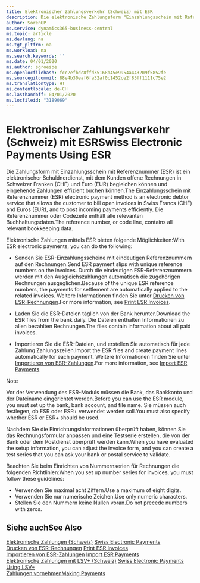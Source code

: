 ```yaml
---
title: Elektronischer Zahlungsverkehr (Schweiz) mit ESR
description: Die elektronische Zahlungsform "Einzahlungsschein mit Referenznummer" (ESR) ist ein elektronischer Debitorendienst, mit dem der Debitor offene Rechnungen in Schweizer Franken (CHF) und Euro (EUR) fakturieren und eingehende Zahlungen effizient buchen kann.
author: SorenGP
ms.service: dynamics365-business-central
ms.topic: article
ms.devlang: na
ms.tgt_pltfrm: na
ms.workload: na
ms.search.keywords: ''
ms.date: 04/01/2020
ms.author: sgroespe
ms.openlocfilehash: fcc2efbdc8ffd35168b45e9954a443209f5852fe
ms.sourcegitcommit: 88e4b30eaf6fa32af0c1452ce2f85ff1111c75e2
ms.translationtype: HT
ms.contentlocale: de-CH
ms.lasthandoff: 04/01/2020
ms.locfileid: "3189069"
---
```

# <a name="swiss-electronic-payments-using-esr"></a><span data-ttu-id="c230a-103">Elektronischer Zahlungsverkehr (Schweiz) mit ESR</span><span class="sxs-lookup"><span data-stu-id="c230a-103">Swiss Electronic Payments Using ESR</span></span>
<span data-ttu-id="c230a-104">Die Zahlungsform mit Einzahlungsschein mit Referenznummer (ESR) ist ein elektronischer Schuldnerdienst, mit dem Kunden offene Rechnungen in Schweizer Franken (CHF) und Euro (EUR) begleichen können und eingehende Zahlungen effizient buchen können.</span><span class="sxs-lookup"><span data-stu-id="c230a-104">The Einzahlungsschein mit Referenznummer (ESR) electronic payment method is an electronic debtor service that allows the customer to bill open invoices in Swiss Francs (CHF) and Euros (EUR), and to post incoming payments efficiently.</span></span> <span data-ttu-id="c230a-105">Die Referenznummer oder Codezeile enthält alle relevanten Buchhaltungsdaten.</span><span class="sxs-lookup"><span data-stu-id="c230a-105">The reference number, or code line, contains all relevant bookkeeping data.</span></span>  

<span data-ttu-id="c230a-106">Elektronische Zahlungen mittels ESR bieten folgende Möglichkeiten:</span><span class="sxs-lookup"><span data-stu-id="c230a-106">With ESR electronic payments, you can do the following:</span></span>  

- <span data-ttu-id="c230a-107">Senden Sie ESR-Einzahlungsscheine mit eindeutigen Referenznummern auf den Rechnungen.</span><span class="sxs-lookup"><span data-stu-id="c230a-107">Send ESR payment slips with unique reference numbers on the invoices.</span></span> <span data-ttu-id="c230a-108">Durch die eindeutigen ESR-Referenznummern werden mit den Ausgleichszahlungen automatisch die zugehörigen Rechnungen ausgeglichen.</span><span class="sxs-lookup"><span data-stu-id="c230a-108">Because of the unique ESR reference numbers, the payments for settlement are automatically applied to the related invoices.</span></span> <span data-ttu-id="c230a-109">Weitere Informationen finden Sie unter [Drucken von ESR-Rechnungen](how-to-print-esr-invoices.md).</span><span class="sxs-lookup"><span data-stu-id="c230a-109">For more information, see [Print ESR Invoices](how-to-print-esr-invoices.md).</span></span>  

- <span data-ttu-id="c230a-110">Laden Sie die ESR-Dateien täglich von der Bank herunter.</span><span class="sxs-lookup"><span data-stu-id="c230a-110">Download the ESR files from the bank daily.</span></span> <span data-ttu-id="c230a-111">Die Dateien enthalten Informationen zu allen bezahlten Rechnungen.</span><span class="sxs-lookup"><span data-stu-id="c230a-111">The files contain information about all paid invoices.</span></span>  

- <span data-ttu-id="c230a-112">Importieren Sie die ESR-Dateien, und erstellen Sie automatisch für jede Zahlung Zahlungszeilen.</span><span class="sxs-lookup"><span data-stu-id="c230a-112">Import the ESR files and create payment lines automatically for each payment.</span></span> <span data-ttu-id="c230a-113">Weitere Informationen finden Sie unter [Importieren von ESR-Zahlungen](how-to-import-esr-payments.md).</span><span class="sxs-lookup"><span data-stu-id="c230a-113">For more information, see [Import ESR Payments](how-to-import-esr-payments.md).</span></span>  

> [!NOTE]  
>  <span data-ttu-id="c230a-114">Vor der Verwendung des ESR-Moduls müssen die Bank, das Bankkonto und der Dateiname eingerichtet werden.</span><span class="sxs-lookup"><span data-stu-id="c230a-114">Before you can use the ESR module, you must set up the bank, bank account, and file name.</span></span> <span data-ttu-id="c230a-115">Sie müssen auch festlegen, ob ESR oder ESR+ verwendet werden soll.</span><span class="sxs-lookup"><span data-stu-id="c230a-115">You must also specify whether ESR or ESR+ should be used.</span></span>

<span data-ttu-id="c230a-116">Nachdem Sie die Einrichtungsinformationen überprüft haben, können Sie das Rechnungsformular anpassen und eine Testserie erstellen, die von der Bank oder dem Postdienst überprüft werden kann.</span><span class="sxs-lookup"><span data-stu-id="c230a-116">When you have evaluated the setup information, you can adjust the invoice form, and you can create a test series that you can ask your bank or postal service to validate.</span></span>  

<span data-ttu-id="c230a-117">Beachten Sie beim Einrichten von Nummernserien für Rechnungen die folgenden Richtlinien:</span><span class="sxs-lookup"><span data-stu-id="c230a-117">When you set up number series for invoices, you must follow these guidelines:</span></span>  

- <span data-ttu-id="c230a-118">Verwenden Sie maximal acht Ziffern.</span><span class="sxs-lookup"><span data-stu-id="c230a-118">Use a maximum of eight digits.</span></span>  
- <span data-ttu-id="c230a-119">Verwenden Sie nur numerische Zeichen.</span><span class="sxs-lookup"><span data-stu-id="c230a-119">Use only numeric characters.</span></span>  
- <span data-ttu-id="c230a-120">Stellen Sie den Nummern keine Nullen voran.</span><span class="sxs-lookup"><span data-stu-id="c230a-120">Do not precede numbers with zeros.</span></span>  

## <a name="see-also"></a><span data-ttu-id="c230a-121">Siehe auch</span><span class="sxs-lookup"><span data-stu-id="c230a-121">See Also</span></span>  
 <span data-ttu-id="c230a-122">[Elektronische Zahlungen (Schweiz)](swiss-electronic-payments.md) </span><span class="sxs-lookup"><span data-stu-id="c230a-122">[Swiss Electronic Payments](swiss-electronic-payments.md) </span></span>  
 <span data-ttu-id="c230a-123">[Drucken von ESR-Rechnungen](how-to-print-esr-invoices.md) </span><span class="sxs-lookup"><span data-stu-id="c230a-123">[Print ESR Invoices](how-to-print-esr-invoices.md) </span></span>  
 <span data-ttu-id="c230a-124">[Importieren von ESR-Zahlungen](how-to-import-esr-payments.md) </span><span class="sxs-lookup"><span data-stu-id="c230a-124">[Import ESR Payments](how-to-import-esr-payments.md) </span></span>  
 <span data-ttu-id="c230a-125">[Elektronische Zahlungen mit LSV+ (Schweiz)](swiss-electronic-payments-using-lsv-.md) </span><span class="sxs-lookup"><span data-stu-id="c230a-125">[Swiss Electronic Payments Using LSV+](swiss-electronic-payments-using-lsv-.md) </span></span>  
 [<span data-ttu-id="c230a-126">Zahlungen vornehmen</span><span class="sxs-lookup"><span data-stu-id="c230a-126">Making Payments</span></span>](../../payables-make-payments.md)
